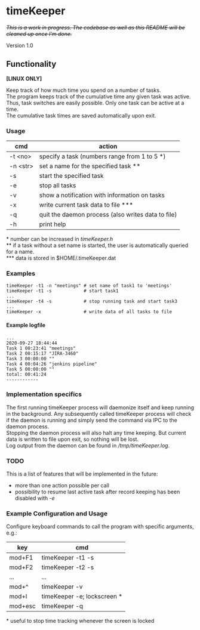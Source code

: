 # timeKeeper

~~_This is a work in progress. The codebase as well as this README will be cleaned up once I'm done._~~

Version 1.0

## Functionality
**[LINUX ONLY]**  

Keep track of how much time you spend on a number of tasks.  
The program keeps track of the cumulative time any given task was active. Thus, task switches are easily possible. Only one task can be active at a time.  
The cumulative task times are saved automatically upon exit.


### Usage

| cmd|action |
|----|-------|
|-t \<no\>   | specify a task (numbers range from 1 to 5 \*)  
|-n \<str\>  | set a name for the specified task  \*\*
|-s          | start the specified task
|-e          | stop all tasks
|-v          | show a notification with information on tasks
|-x          | write current task data to file \*\*\*
|-q          | quit the daemon process (also writes data to file)
|-h          | print help

\* number can be increased in _timeKeeper.h_  
\*\* if a task without a set name is started, the user is automatically queried for a name.  
\*\*\* data is stored in $HOME/.timeKeeper.dat

### Examples

    timeKeeper -t1 -n "meetings" # set name of task1 to 'meetings'
    timeKeeper -t1 -s            # start task1
    ...
    timeKeeper -t4 -s            # stop running task and start task3
    ...
    timeKeeper -x                # write data of all tasks to file


#### Example logfile

    ...
    2020-09-27 18:44:44
    Task 1 00:23:41 "meetings"
    Task 2 00:15:17 "JIRA-3460"
    Task 3 00:00:00 ""
    Task 4 00:04:26 "jenkins pipeline"
    Task 5 00:00:00 ""
    total: 00:41:24
    ------------





### Implementation specifics

The first running timeKeeper process will daemonize itself and keep running in the background. Any subsequently called timeKeeper process will check if the daemon is running and simply send the command via IPC to the daemon process.  
Stopping the daemon process will also halt any time keeping. But current data is written to file upon exit, so nothing will be lost.  
Log output from the daemon can be found in _/tmp/timeKeeper.log_.

### TODO

This is a list of features that will be implemented in the future:  
*  more than one action possible per call  
*  possibility to resume last active task after record keeping has been disabled with _-e_

### Example Configuration and Usage


Configure keyboard commands to call the program with specific arguments, e.g.:  

| key     | cmd              |
|---------|------------------|
| mod+F1  | timeKeeper -t1 -s|
| mod+F2  | timeKeeper -t2 -s|
| ...     | ...              |
| mod+^   | timeKeeper -v    |
| mod+l   | timeKeeper -e; lockscreen \*|
| mod+esc | timeKeeper -q    |

\* useful to stop time tracking whenever the screen is locked
